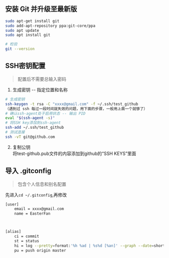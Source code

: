 ## 安装 Git 并升级至最新版
```bash
sudo apt-get install git
sudo add-apt-repository ppa:git-core/ppa
sudo apt update
sudo apt install git

# 检验
git --version
```

## SSH密钥配置
> 配置后不需要总输入密码

1. 生成密钥 -- 指定位置和名称
```bash
# 生成密钥
ssh-keygen -t rsa -C "xxxx@gmail.com" -f ~/.ssh/test_github
（遇到过 ssh 每过一段时间就失效的问题，用下面的步骤，一般用上面一个就够了）
# 确认ssh-agent处于启用状态 -- 输出 PID
eval "$(ssh-agent -s)"
# 将SSH key添加到ssh-agent
ssh-add ~/.ssh/test_github
# 测试连接
ssh -vT git@github.com
```

2. 复制公钥  
将test-github.pub文件的内容添加到github的“SSH KEYS”里面


## 导入 .gitconfig
> 包含个人信息和别名配置

先进入`cd ~/.gitconfig`,再修改
```bash
[user]
    email = xxxx@gmail.com
    name = EasterFan



[alias]
    ci = commit
    st = status
    hi = log --pretty=format:'%h %ad | %s%d [%an]' --graph --date=short
    pu = push origin master
```
